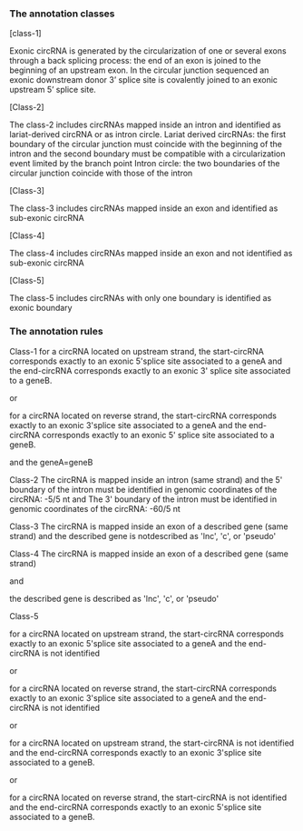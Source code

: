 
### The annotation classes


[class-1] 

Exonic circRNA is generated by the circularization of one or several exons through a back splicing process: the end of an exon is joined to the beginning of an upstream exon. In the circular junction sequenced an exonic downstream donor 3’ splice site is covalently joined to an exonic upstream 5’ splice site.

[Class-2]

The class-2 includes circRNAs mapped inside an intron and identified as lariat-derived circRNA or as intron circle.
Lariat derived circRNAs: the first boundary of the circular junction must coincide with the beginning of the intron and the second boundary must be compatible with a circularization event limited by the branch point 
Intron circle: the two boundaries of the circular junction coincide with those of the intron

[Class-3]  

The class-3 includes circRNAs mapped inside an exon and identified as sub-exonic circRNA

[Class-4] 

The class-4 includes circRNAs mapped inside an exon and not identified as sub-exonic circRNA

[Class-5]   

The class-5 includes circRNAs with only one boundary is identified as exonic boundary



### The annotation rules

Class-1
for a circRNA located on upstream strand, the start-circRNA corresponds exactly to an exonic 5'splice site associated to a geneA and the end-circRNA corresponds exactly to an exonic 3' splice site associated to a geneB. 

or

for a circRNA located on reverse strand, the start-circRNA corresponds exactly to an exonic 3'splice site associated to a geneA and the end-circRNA corresponds exactly to an exonic 5' splice site associated to a geneB.

and
the geneA=geneB

Class-2
The circRNA is mapped inside an intron (same strand)
and
the 5' boundary of the intron must be identified in genomic coordinates of the circRNA: -5/5 nt
and
The 3' boundary of the intron must be identified in genomic coordinates of the circRNA: -60/5 nt

Class-3
The circRNA is mapped inside an exon of a described gene (same strand)
and
the described gene is notdescribed as 'lnc', 'c', or 'pseudo'

Class-4
The circRNA is mapped inside an exon of a described gene (same strand)

and

the described gene is described as 'lnc', 'c', or 'pseudo'

Class-5

for a circRNA located on upstream strand, the start-circRNA corresponds exactly to an exonic 5'splice site associated to a geneA and the end-circRNA is not identified 

or

for a circRNA located on reverse strand, the start-circRNA corresponds exactly to an exonic 3'splice site associated to a geneA and the end-circRNA is not identified

or

for a circRNA located on upstream strand, the start-circRNA is not identified and the end-circRNA corresponds exactly to an exonic 3'splice site associated to a geneB.

or

for a circRNA located on reverse strand, the start-circRNA is not identified and the end-circRNA corresponds exactly to an exonic 5'splice site associated to a geneB.







